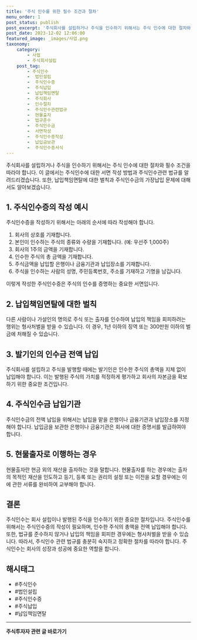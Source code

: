 ```yaml
---
title: '주식 인수를 위한 필수 조건과 절차'
menu_order: 1
post_status: publish
post_excerpt: '주식회사를 설립하거나 주식을 인수하기 위해서는 주식 인수에 대한 절차와 필수 조건을 따라야 합니다. 이 글에서는 주식인수에 대한 서면 작성 방법과 주식인수관련 법규를 알려드리겠습니다. 또한, 납입책임면탈에 대한 벌칙과 주식인수금의 가장납입 문제에 대해서도 알아보겠습니다.'
post_date: 2023-12-02 12:06:00
featured_image: _images/사업.png
taxonomy:
    category:
        - 사업
        - 주식회사설립
    post_tag:
        - 주식인수
        -  법인설립
        -  주식인수증
        -  주식납입
        -  납입책임면탈
        -  주식회사
        -  인수절차
        -  주식인수관련법규
        -  현물출자
        -  법규준수
        -  주식인수금
        -  서면작성
        -  주식인수증작성
        -  납입금보관
        -  주식인수증서식
---
```



주식회사를 설립하거나 주식을 인수하기 위해서는 주식 인수에 대한 절차와 필수 조건을 따라야 합니다. 이 글에서는 주식인수에 대한 서면 작성 방법과 주식인수관련 법규를 알려드리겠습니다. 또한, 납입책임면탈에 대한 벌칙과 주식인수금의 가장납입 문제에 대해서도 알아보겠습니다.

## 1. 주식인수증의 작성 예시

주식인수증을 작성하기 위해서는 아래의 순서에 따라 작성해야 합니다.

1. 회사의 상호를 기재합니다.
2. 본인이 인수하는 주식의 종류와 수량을 기재합니다. (예: 우선주 1,000주)
3. 회사의 1주의 금액을 기재합니다.
4. 인수한 주식의 총 금액을 기재합니다.
5. 주식금액을 납입할 은행이나 금융기관과 납입장소를 기재합니다.
6. 주식을 인수하는 사람의 성명, 주민등록번호, 주소를 기재하고 기명을 남깁니다.

이렇게 작성한 주식인수증은 주식의 인수를 증명하는 중요한 서면입니다.

## 2. 납입책임면탈에 대한 벌칙

다른 사람이나 가설인의 명의로 주식 또는 출자를 인수하여 납입의 책임을 회피하려는 행위는 형사처벌을 받을 수 있습니다. 이 경우, 1년 이하의 징역 또는 300만원 이하의 벌금에 처해질 수 있습니다.

## 3. 발기인의 인수금 전액 납입

주식회사를 설립하고 주식을 발행할 때에는 발기인은 인수한 주식의 총액을 지체 없이 납입해야 합니다. 이는 발행된 주식의 가치를 적정하게 평가하고 회사의 자본금을 확보하기 위한 중요한 조건입니다.

## 4. 주식인수금 납입기관

주식인수금의 전액 납입을 위해서는 납입을 맡을 은행이나 금융기관과 납입장소를 지정해야 합니다. 납입금을 보관한 은행이나 금융기관은 회사에 대한 증명서를 발급하여야 합니다.

## 5. 현물출자로 이행하는 경우

현물출자란 현금 외의 재산을 출자하는 것을 말합니다. 현물출자를 하는 경우에는 출자의 목적인 재산을 인도하고 등기, 등록 또는 권리의 설정 또는 이전을 요할 경우에는 이에 관한 서류를 완비하여 교부해야 합니다.

## 결론

주식인수는 회사 설립이나 발행된 주식을 인수하기 위한 중요한 절차입니다. 주식인수를 위해서는 주식인수증의 작성이 필요하며, 인수한 주식의 총액을 전액 납입해야 합니다. 또한, 법규를 준수하지 않거나 납입의 책임을 회피한 경우에는 형사처벌을 받을 수 있습니다. 따라서, 주식인수 관련 법규를 충분히 숙지하고 정확한 절차를 따라야 합니다. 주식인수는 회사의 성장과 성공에 중요한 역할을 합니다.

## 해시태그

- #주식인수
- #법인설립
- #주식인수증
- #주식납입
- #납입책임면탈
<!-- wp:separator -->
<hr class="wp-block-separator has-alpha-channel-opacity"/>
<!-- /wp:separator -->

<!-- wp:group {"backgroundColor":"base","layout":{"type":"constrained"}} -->
<div class="wp-block-group has-base-background-color has-background"><!-- wp:paragraph {"align":"center","fontSize":"medium"} -->
<p class="has-text-align-center has-large-font-size"><strong>주식투자자 관련 글 바로가기</strong></p>
<!-- /wp:paragraph -->


<!-- wp:latest-posts
{"categories":[{"id":15119,"count":19,"description":"","link":"https://uknowlaw.com/category/%ec%a3%bc%ec%8b%9d%ed%88%ac%ec%9e%90%ec%9e%90/","name":"주식투자자","slug":"주식투자자","taxonomy":"category","parent":0,"meta":[],"_links":{"self":[{"href":"https://uknowlaw.com/wp-json/wp/v2/categories/15119"}],"collection":[{"href":"https://uknowlaw.com/wp-json/wp/v2/categories"}],"about":[{"href":"https://uknowlaw.com/wp-json/wp/v2/taxonomies/category"}],"wp:post_type":[{"href":"https://uknowlaw.com/wp-json/wp/v2/posts?categories=15119"}],"curies":[{"name":"wp","href":"https://api.w.org/{rel}","templated":true}]}}],"postsToShow":100,"excerptLength":28,"postLayout":"grid","columns":2,"featuredImageAlign":"left","featuredImageSizeSlug":"large","fontSize":"small"} /--></div>
<!-- /wp:group -->